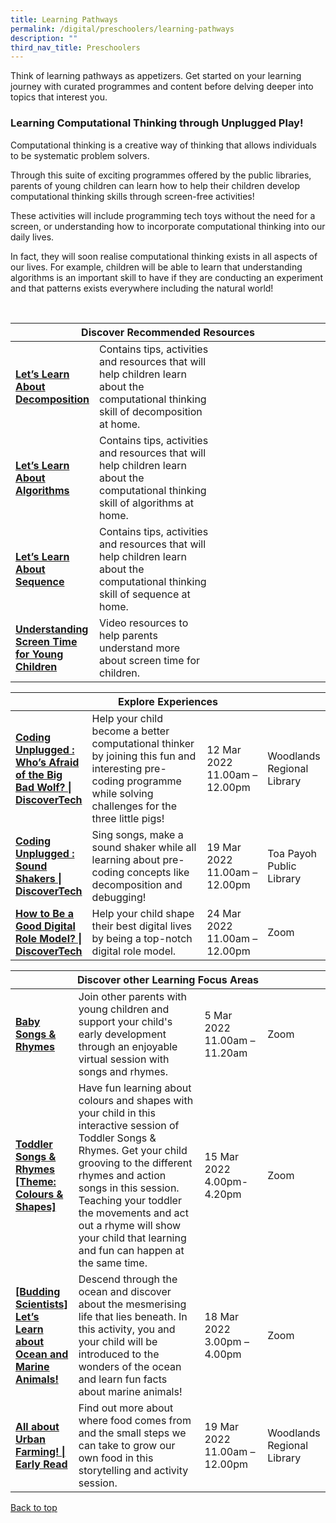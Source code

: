 ```yaml
---
title: Learning Pathways
permalink: /digital/preschoolers/learning-pathways
description: ""
third_nav_title: Preschoolers
---
```

<style type="text/css">
/* Links */
.content a { color: #322987; }
.content a:focus,
.content a:hover { color: #28216c; }

/* Button Outline */
.bp-button { padding-left: 1.5rem; padding-right: 1.5rem; }
.bp-button.is-primary-outline { border: 1px solid #322987; color: #322987; background-color: transparent; text-decoration: none; }
.bp-button.is-primary-outline:focus,
.bp-button.is-primary-outline:hover { border: 1px solid #322987; color: #cff2e8; background-color: #322987; text-decoration: none; }

/* Responsive Iframe */
.responsive-iframe { position: absolute; top: 0; left: 0; bottom: 0; right: 0; width: 100%; height: 100%; }
.responsive-iframe-container { position: relative; overflow: hidden; width: 100%; }
.responsive-iframe-container.ratio-16by9 { padding-top: 56.25%; }
.responsive-iframe-container.ratio-4by3 { padding-top: 75%; }
.responsive-iframe-container.ratio-3by2 { padding-top: 66.66%; }
.responsive-iframe-container.ratio-1by1 { padding-top: 100%; }
</style>
Think of learning pathways as appetizers. Get started on your learning journey with curated programmes and content before delving deeper into topics that interest you.
<h3><b> Learning Computational Thinking through Unplugged Play!</b></h3>

Computational thinking is a creative way of thinking that allows individuals to be systematic problem solvers.

Through this suite of exciting programmes offered by the public libraries, parents of young children can learn how to help their children develop computational thinking skills through screen-free activities!

These activities will include programming tech toys without the need for a screen, or understanding how to incorporate computational thinking into our daily lives. 

In fact, they will soon realise computational thinking exists in all aspects of our lives. For example, children will be able to learn that understanding algorithms is an important skill to have if they are conducting an experiment and that patterns exists everywhere including the natural world!

<br>

<div class="horizontal-scroll margin--bottom--lg">
  <table class="generic-table">
    <thead>
      <tr>
        <th colspan="4" class="is-uppercase has-weight-normal">Discover Recommended Resources</th>
      </tr>
    </thead>
    <tbody>
      <tr>
        <td style="width: 20%;"><a href="/digital/preschoolers/content" target="_blank"><b> Let’s Learn About Decomposition</b></a></td>
        <td style="width: 40%;">Contains tips, activities and resources that will help children learn about the computational thinking skill of decomposition at home.</td>
        <td style="width: 20%;"></td>
        <td style="width: 20%;"></td>
      </tr>
      <tr>
        <td><a href="/digital/preschoolers/content" target="_blank"><b>Let’s Learn About Algorithms</b></a></td>
        <td>Contains tips, activities and resources that will help children learn about the computational thinking skill of algorithms at home.</td>
        <td> </td>
        <td> </td>
      </tr>
<tr>
        <td><a href="/digital/preschoolers/content" target="_blank"><b>Let’s Learn About Sequence</b></a></td>
        <td>Contains tips, activities and resources that will help children learn about the computational thinking skill of sequence at home.</td>
        <td> </td>
        <td> </td>
      </tr>
<tr>
        <td><a href="/digital/preschoolers/content" target="_blank"><b>Understanding Screen Time for Young Children</b></a></td>
        <td>Video resources to help parents understand more about screen time for children.</td>
        <td> </td>
        <td> </td>
      </tr>
    </tbody>
  </table>
</div>

<div class="horizontal-scroll margin--bottom--lg">
  <table class="generic-table">
    <thead>
      <tr>
        <th colspan="4" class="is-uppercase has-weight-normal">Explore Experiences</th>
      </tr>
    </thead>
    <tbody>
      <tr>
        <td><a href="https://www.eventbrite.com/myevent?eid=254305122467" target="_blank"><b>Coding Unplugged : Who’s Afraid of the Big Bad Wolf? | DiscoverTech</b></a></td>
        <td>Help your child become a better computational thinker by joining this fun and interesting pre-coding programme while solving challenges for the three little pigs!</td>
        <td>12 Mar 2022  <br>11.00am – 12.00pm</td>
        <td>Woodlands Regional Library</td>
      </tr>
			<tr>				
				<td style="width: 20%;"><a href="https://www.eventbrite.com/myevent?eid=254306185647" target="_blank"><b>Coding Unplugged : Sound Shakers | DiscoverTech</b></a></td>
        <td style="width: 40%;">Sing songs, make a sound shaker while all learning about pre-coding concepts like decomposition and debugging!</td>
        <td style="width: 20%;">19 Mar 2022<br>11.00am – 12.00pm</td>
        <td style="width: 20%;">Toa Payoh Public Library</td>
      </tr>
			  <tr>
        <td><a href="https://www.eventbrite.com/myevent?eid=253535520567" target="_blank"><b>How to Be a Good Digital Role Model? | DiscoverTech</b></a></td>
        <td>Help your child shape their best digital lives by being a top-notch digital role model.</td>
        <td>24 Mar 2022  <br>11.00am – 12.00pm</td>
        <td>Zoom</td>
      </tr>
    </tbody>
  </table>
</div>
			
<div class="horizontal-scroll margin--bottom--lg">
  <table class="generic-table">
    <thead>
      <tr>
        <th colspan="4" class="is-uppercase has-weight-normal">Discover other Learning Focus Areas</th>
      </tr>
    </thead>
    <tbody>
	 <tr> <td style="width: 20%;"><a href="https://go.gov.sg/bsr-progs" target="_blank"><b> Baby Songs & Rhymes </b></a></td>
        <td style="width: 40%;"> Join other parents with young children and support your child's early development through an enjoyable virtual session with songs and rhymes.</td>
        <td style="width: 20%;">5 Mar 2022<br>11.00am – 11.20am</td>
        <td style="width: 20%;">Zoom</td>
      </tr>
      <tr>
        <td><a href="https://go.gov.sg/tsr-progs" target="_blank"><b> Toddler Songs & Rhymes [Theme: Colours & Shapes] </b></a></td>
        <td> Have fun learning about colours and shapes with your child in this interactive session of Toddler Songs & Rhymes.  Get your child grooving to the different rhymes and action songs in this session. Teaching your toddler the movements and act out a rhyme will show your child that learning and fun can happen at the same time. </td>
        <td>15 Mar 2022<br>4.00pm-4.20pm<br></td>
        <td>Zoom</td>
      </tr>
			<tr>
<td><a href="https://go.gov.sg/er-science-progs" target="_blank"><b>[Budding Scientists] Let’s Learn about Ocean and Marine Animals!</b></a></td>
        <td>Descend through the ocean and discover about the mesmerising life that lies beneath.  In this activity, you and your child will be introduced to the wonders of the ocean and learn fun facts about marine animals!</td>
        <td>18 Mar 2022 <br>3.00pm – 4.00pm</td>
        <td>Zoom</td>
      </tr>
			   <tr>
        <td><a href="https://www.eventbrite.sg/e/all-about-urban-farming-early-read-registration-252909778957?aff=odcleoeventsincollection" target="_blank"><b>All about Urban Farming! | Early Read</b></a></td>
        <td>Find out more about where food comes from and the small steps we can take to grow our own food in this storytelling and activity session.</td>
				<td>19 Mar 2022<br>11.00am – 12.00pm</td>
				<td>Woodlands Regional Library</td>
     </tr>
    </tbody>
  </table>
</div>

<p class="has-text-right margin--top--xl"><a href="#main-content">Back to top</a></p>